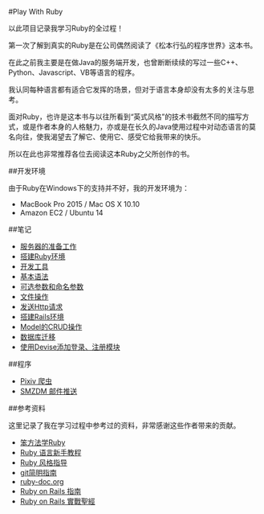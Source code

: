 #Play With Ruby

以此项目记录我学习Ruby的全过程！

第一次了解到真实的Ruby是在公司偶然阅读了《松本行弘的程序世界》这本书。

在此之前我主要是在做Java的服务端开发，也曾断断续续的写过一些C++、Python、Javascript、VB等语言的程序。

我认同每种语言都有适合它发挥的场景，但对于语言本身却没有太多的关注与思考。

面对Ruby，也许是这本书与以往所看到“英式风格”的技术书截然不同的描写方式，或是作者本身的人格魅力，亦或是在长久的Java使用过程中对动态语言的莫名向往，使我渴望去了解它、使用它、感受它给我带来的快乐。

所以在此也非常推荐各位去阅读这本Ruby之父所创作的书。

##开发环境

由于Ruby在Windows下的支持并不好，我的开发环境为：

 - MacBook Pro 2015 / Mac OS X 10.10
 - Amazon EC2 / Ubuntu 14


##笔记

 - [服务器的准备工作][article1]
 - [搭建Ruby环境][article2]
 - [开发工具][article7]
 - [基本语法][article3]
 - [可选参数和命名参数][article4]
 - [文件操作][article5]
 - [发送Http请求][article6]
 - [搭建Rails环境][article8]
 - [Model的CRUD操作][article10]
 - [数据库迁移][article11]
 - [使用Devise添加登录、注册模块][article9]

##程序
 - [Pixiv 爬虫][code1]
 - [SMZDM 邮件推送][code2]


##参考资料

这里记录了我在学习过程中参考过的资料，非常感谢这些作者带来的贡献。

 - [笨方法学Ruby][ref1]
 - [Ruby 语言新手教程][ref2]
 - [Ruby 风格指导][ref3]
 - [git简明指南][ref4]
 - [ruby-doc.org][ref5]
 - [Ruby on Rails 指南][ref6]
 - [Ruby on Rails 實戰聖經][ref7]


[article1]: /articles/preparatory.md
[article2]: /articles/install.md
[article3]: /articles/grammar.md
[article4]: /articles/method_parameters.md
[article5]: /articles/file.md
[article6]: /articles/http.md
[article7]: /articles/tools.md
[article8]: /articles/install_rails.md
[article9]: /articles/devise.md
[article10]: /articles/model_crud.md
[article11]: /articles/migrate.md


[code1]: /codes/pixiv.rb
[code2]: https://github.com/ScienJus/smzdm-push

[ref1]: http://lrthw.github.io/
[ref2]: http://saito.im/slide/ruby-new.html
[ref3]: https://ruby-china.org/wiki/coding-style
[ref4]: http://rogerdudler.github.io/git-guide/index.zh.html
[ref5]: http://ruby-doc.org
[ref6]: http://guides.ruby-china.org/index.html
[ref7]: https://ihower.tw/rails4/index.html
